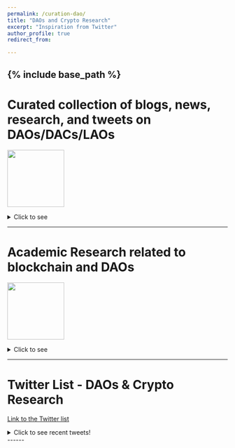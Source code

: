 ```yaml
---
permalink: /curation-dao/
title: "DAOs and Crypto Research"
excerpt: "Inspiration from Twitter"
author_profile: true
redirect_from:

---
```

{% include base_path %}
------

# Curated collection of blogs, news, research, and tweets on DAOs/DACs/LAOs
<a href="www.inoreader.com?add_feed={https://www.inoreader.com/stream/user/1004906386/tag/DAO}"><img src="https://www.inoreader.com/brand/img/subscribe-btn-x2.png" width="130"></a>
<details>
  <summary>Click to see</summary>
  
<iframe width="770" height="800" src="https://www.inoreader.com/stream/user/1004906386/tag/DAO/view/html?cs=m&t=Blogs%2C%20News%2C%20Research%2C%20and%20Tweets%20on%20DAOs&w=750&fs=12&sb=y" frameborder="0" tabindex="-1"></iframe>
  
</details>


***


# Academic Research related to blockchain and DAOs
<a href="www.inoreader.com?add_feed={https://www.inoreader.com/stream/user/1004906386/tag/Academic%20Research%20on%20Blockchain%20and%20DAOs}"><img src="https://www.inoreader.com/brand/img/subscribe-btn-x2.png" width="130"></a>
<details>
  <summary>Click to see</summary>
  
<iframe width="770" height="800" src="https://www.inoreader.com/stream/user/1004906386/tag/Academic%20Research%20on%20Blockchain%20and%20DAOs/view/html?cs=m" frameborder="0" tabindex="-1"></iframe>

</details>


***



# Twitter List - DAOs & Crypto Research
[Link to the Twitter list](https://twitter.com/LinXule/lists/daos-crypto-research?ref_src=twsrc%5Etfw)

<details>
  <summary>Click to see recent tweets!</summary>

<a class="twitter-timeline" href="https://twitter.com/LinXule/lists/daos-crypto-research?ref_src=twsrc%5Etfw">A Twitter List by LinXule</a> <script async src="https://platform.twitter.com/widgets.js" charset="utf-8"></script> %/

</details>
------

